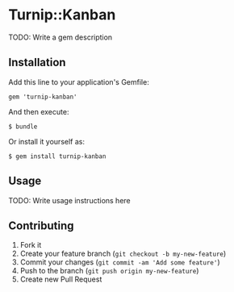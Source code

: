# Turnip::Kanban

TODO: Write a gem description

## Installation

Add this line to your application's Gemfile:

    gem 'turnip-kanban'

And then execute:

    $ bundle

Or install it yourself as:

    $ gem install turnip-kanban

## Usage

TODO: Write usage instructions here

## Contributing

1. Fork it
2. Create your feature branch (`git checkout -b my-new-feature`)
3. Commit your changes (`git commit -am 'Add some feature'`)
4. Push to the branch (`git push origin my-new-feature`)
5. Create new Pull Request
